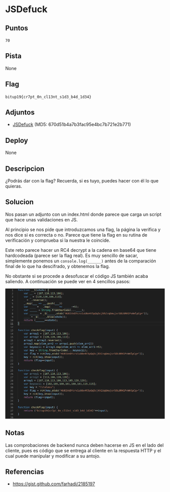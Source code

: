 # JSDefuck

## Puntos
`70`

## Pista
None

## Flag
`bitup19{cr7pt_0n_cl13nt_s1d3_b4d_1d34}`

## Adjuntos
* [JSDefuck](files/jsdefuck.zip) (MD5: 670d51b4a7b3fac95e4bc7b721e2b771)

## Deploy
None

## Descripcion
¿Podrás dar con la flag? Recuerda, si es tuyo, puedes hacer con él lo que quieras.

## Solucion
Nos pasan un adjunto con un index.html donde parece que carga un script que hace unas validaciones en JS. 

Al principio se nos pide que introduzcamos una flag, la página la verifica y nos dice si es correcta o no. Parece que tiene la flag en su rutina de verificación y comprueba si la nuestra le coincide. 

Este reto parece hacer un RC4 decrypt a la cadena en base64 que tiene hardcodeada (parece ser la flag real). Es muy sencillo de sacar, simplemente ponemos un `console.log(______)` antes de la comparación final de lo que ha descifrado, y obtenemos la flag.

No obstante si se procede a desofuscar el código JS también acaba saliendo. A continuación se puede ver en 4 sencillos pasos:

![](media/1.png)

## Notas
Las comprobaciones de backend nunca deben hacerse en JS en el lado del cliente, pues es código que se entrega al cliente en la respuesta HTTP y el cual puede manipular y modificar a su antojo.

## Referencias
  * https://gist.github.com/farhadi/2185197